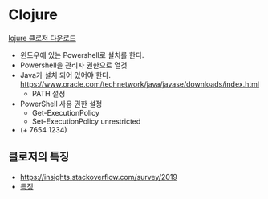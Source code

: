 # Clojure
[lojure 클로저 다운로드](https://clojure.org/)
* 윈도우에 있는 Powershell로 설치를 한다.
* Powershell을 관리자 권한으로 열것
* Java가 설치 되어 있어야 한다. https://www.oracle.com/technetwork/java/javase/downloads/index.html
  * PATH 설정
* PowerShell 사용 권한 설정
  * Get-ExecutionPolicy
  * Set-ExecutionPolicy unrestricted
* (+ 7654 1234)

## 클로저의 특징
* https://insights.stackoverflow.com/survey/2019
* [특징](https://philoskim.github.io/docs/spec/doc/overview.html)
